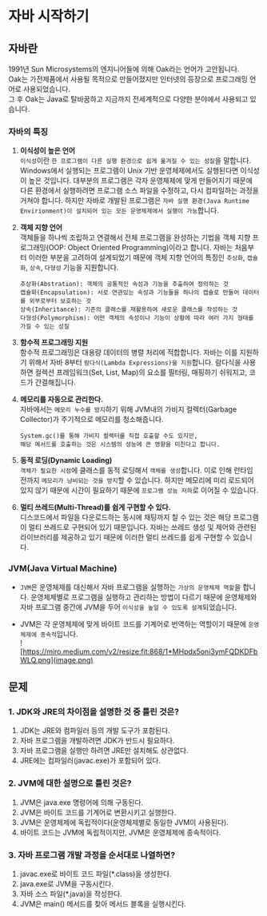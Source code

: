 # 자바 시작하기

## 자바란
1991년 Sun Microsystems의 엔지니어들에 의해 Oak라는 언어가 고안됩니다.  
Oak는 가전제품에서 사용될 목적으로 만들어졌지만 인터넷의 등장으로 프로그래밍 언어로 사용되었습니다.  
그 후 Oak는 Java로 탈바꿈하고 지금까지 전세계적으로 다양한 분야에서 사용되고 있습니다.

### 자바의 특징
1. **이식성이 높은 언어**  
`이식성`이란 `한 프로그램이 다른 실행 환경으로 쉽게 옮겨질 수 있는 성질`을 말합니다. Windows에서 실행되는 프로그램이 Unix 기반 운영체제에서도 실행된다면 이식성이 높은 것입니다. 대부분의 프로그램은 각자 운영체제에 맞게 만들어지기 때문에 다른 환경에서 실행하려면 프로그램 소스 파일을 수정하고, 다시 컴파일하는 과정을 거쳐야 합니다. 하지만 자바로 개발된 프로그램은 `자바 실행 환경(Java Runtime Envirionment)이 설치되어 있는 모든 운영체제에서 실행이 가능`합니다.

2. **객체 지향 언어**  
객체들을 하나씩 조립하고 연결해서 전체 프로그램을 완성하는 기법을 객체 지향 프로그래밍(OOP: Object Oriented Programming)이라고 합니다. 자바는 처음부터 이러한 부분을 고려하여 설계되었기 때문에 객체 지향 언어의 특징인 `추상화`, `캡슐화`, `상속`, `다형성` 기능을 지원합니다.  
    ```
    추상화(Abstration): 객체의 공통적인 속성과 기능을 추출하여 정의하는 것
    캡슐화(Encapsulation): 서로 연관있는 속성과 기능들을 하나의 캡슐로 만들어 데이터를 외부로부터 보호하는 것
    상속(Inheritance): 기존의 클래스를 재활용하여 새로운 클래스를 작성하는 것
    다형성(Polymorphism): 어떤 객체의 속성이나 기능이 상황에 따라 여러 가지 형태를 가질 수 있는 성질
    ```

3. **함수적 프로그래밍 지원**  
함수적 프로그래밍은 대용량 데이터의 병렬 처리에 적합합니다. 자바는 이를 지원하기 위해서 자바 8부터 `람다식(Lambda Expressions)을 지원`합니다. 람다식을 사용하면 컬렉션 프레임워크(Set, List, Map)의 요소를 필터링, 매핑하기 쉬워지고, 코드가 간결해집니다.

4. **메모리를 자동으로 관리한다.**  
자바에서는 `메모리 누수를 방지`하기 위해 JVM내의 가비지 컬렉터(Garbage Collector)가 주기적으로 메모리를 청소해줍니다.
    ```
    System.gc()를 통해 가비지 컬렉터를 직접 호출할 수도 있지만,  
    해당 메서드를 호출하는 것은 시스템의 성능에 큰 영향을 미친다고 합니다.
    ```

5. **동적 로딩(Dynamic Loading)**  
`객체가 필요한 시점`에 클래스를 동적 로딩해서 `객체를 생성`합니다.
이로 인해 런타임 전까지 `메모리가 낭비되는 것을 방지`할 수 있습니다. 하지만 메모리에 미리 로드되어 있지 않기 때문에 시간이 필요하기 때문에 `프로그램 성능 저하`로 이어질 수 있습니다.

6. **멀티 쓰레드(Multi-Thread)를 쉽게 구현할 수 있다.**  
디스코드에서 파일을 다운로드하는 동시에 채팅까지 칠 수 있는 것은 해당 프로그램이 멀티 쓰레드로 구현되어 있기 때문입니다.
자바는 쓰레드 생성 및 제어와 관련된 라이브러리를 제공하고 있기 때문에 이러한 멀티 쓰레드를 쉽게 구현할 수 있습니다.

### JVM(Java Virtual Machine)
- `JVM`은 운영체제를 대신해서 자바 프로그램을 실행하는 `가상의 운영체제 역할`을 합니다. 운영체제별로 프로그램을 실행하고 관리하는 방법이 다르기 때문에 운영체제와 자바 프로그램 중간에 JVM을 두어 `이식성을 높일 수 있도록 설계`되었습니다.

- JVM은 각 운영체제에 맞게 바이트 코드를 기계어로 번역하는 역할이기 때문에 `운영체제에 종속적`입니다.  
![https://miro.medium.com/v2/resize:fit:868/1*MHpdx5oni3ymFQDKDFbWLQ.png](image.png)

## 문제
### 1. JDK와 JRE의 차이점을 설명한 것 중 틀린 것은?
1. JDK는 JRE와 컴파일러 등의 개발 도구가 포함된다.
2. 자바 프로그램을 개발하려면 JDK가 반드시 필요하다.
3. 자바 프로그램을 실행만 하려면 JRE만 설치해도 상관없다.
4. JRE에는 컴파일러(javac.exe)가 포함되어 있다.

### 2. JVM에 대한 설명으로 틀린 것은?
1. JVM은 java.exe 명령어에 의해 구동된다.
2. JVM은 바이트 코드를 기계어로 변환시키고 실행한다.
3. JVM은 운영체제에 독립적이다(운영체제별로 동일한 JVM이 사용된다).
4. 바이트 코드는 JVM에 독립적이지만, JVM은 운영체제에 종속적이다.

### 3. 자바 프로그램 개발 과정을 순서대로 나열하면?
1. javac.exe로 바이트 코드 파일(*.class)을 생성한다.
2. java.exe로 JVM을 구동시킨다.
3. 자바 소스 파일(*.java)을 작성한다.
4. JVM은 main() 메서드를 찾아 메서드 블록을 실행시킨다.